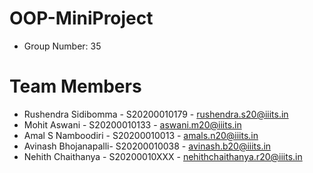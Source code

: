 # OOP-MiniProject

* Group Number: 35

# <a name="team-members"></a>Team Members
* Rushendra Sidibomma - S20200010179 - <rushendra.s20@iiits.in>
* Mohit Aswani - S20200010133 - <aswani.m20@iiits.in>
* Amal S Namboodiri - S20200010013 - <amals.n20@iiits.in>
* Avinash Bhojanapalli- S20200010038 - <avinash.b20@iiits.in>
* Nehith Chaithanya - S20200010XXX - <nehithchaithanya.r20@iiits.in>
